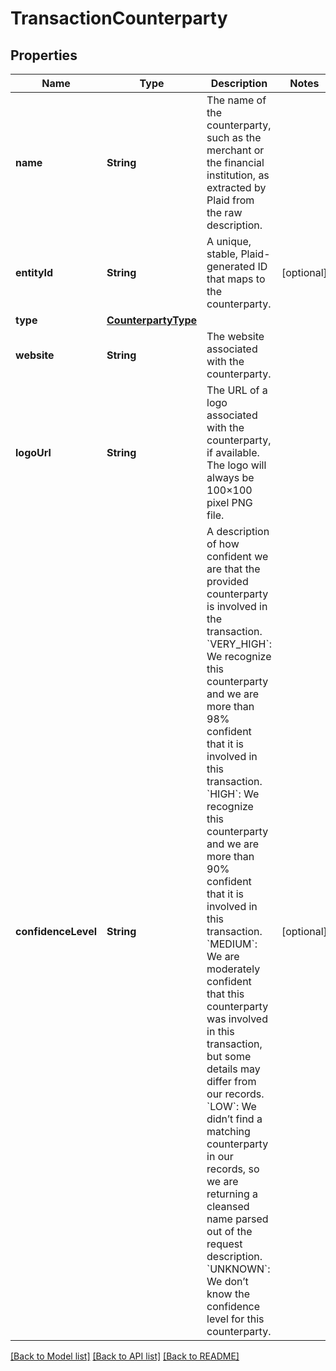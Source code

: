 # TransactionCounterparty

## Properties
Name | Type | Description | Notes
------------ | ------------- | ------------- | -------------
**name** | **String** | The name of the counterparty, such as the merchant or the financial institution, as extracted by Plaid from the raw description. | 
**entityId** | **String** | A unique, stable, Plaid-generated ID that maps to the counterparty. | [optional] 
**type** | [**CounterpartyType**](CounterpartyType.md) |  | 
**website** | **String** | The website associated with the counterparty. | 
**logoUrl** | **String** | The URL of a logo associated with the counterparty, if available. The logo will always be 100×100 pixel PNG file. | 
**confidenceLevel** | **String** | A description of how confident we are that the provided counterparty is involved in the transaction.  &#x60;VERY_HIGH&#x60;: We recognize this counterparty and we are more than 98% confident that it is involved in this transaction. &#x60;HIGH&#x60;: We recognize this counterparty and we are more than 90% confident that it is involved in this transaction. &#x60;MEDIUM&#x60;: We are moderately confident that this counterparty was involved in this transaction, but some details may differ from our records. &#x60;LOW&#x60;: We didn’t find a matching counterparty in our records, so we are returning a cleansed name parsed out of the request description. &#x60;UNKNOWN&#x60;: We don’t know the confidence level for this counterparty. | [optional] 

[[Back to Model list]](../README.md#documentation-for-models) [[Back to API list]](../README.md#documentation-for-api-endpoints) [[Back to README]](../README.md)


